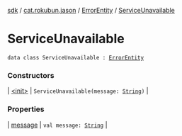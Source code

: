 [sdk](../../../index.md) / [cat.rokubun.jason](../../index.md) / [ErrorEntity](../index.md) / [ServiceUnavailable](./index.md)

# ServiceUnavailable

`data class ServiceUnavailable : `[`ErrorEntity`](../index.md)

### Constructors

| [&lt;init&gt;](-init-.md) | `ServiceUnavailable(message: `[`String`](https://kotlinlang.org/api/latest/jvm/stdlib/kotlin/-string/index.html)`)` |

### Properties

| [message](message.md) | `val message: `[`String`](https://kotlinlang.org/api/latest/jvm/stdlib/kotlin/-string/index.html) |

